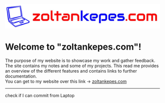 ![zoltankepes.com logo](./assets/images/logo/zoltankepes_laptop_logo_title.jpg)

# Welcome to "zoltankepes.com"!

The purpose of my website is to showcase my work and gather feedback. The site contains my notes and some of my projects. This read me provides an overview of the different features and contains links to further documentation.  
You can get to my website over this link -> [zoltankepes.com](https://www.zoltankepes.com/)

---
check if I can commit from Laptop